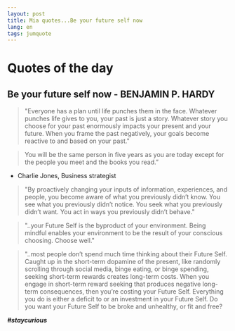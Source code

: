 ```yaml
---
layout: post
title: Mia quotes...Be your future self now
lang: en
tags: jumquote
---
```


# Quotes of the day

##  Be your future self now - BENJAMIN P. HARDY


> "Everyone has a plan until life punches them in the face. 
Whatever punches life gives to you, your past is just a story. 
Whatever story you choose for your past enormously impacts your present and your future. 
When you frame the past negatively, your goals become reactive to and based on your past."


> You will be the same person in five years as you are today except for the people you meet and the books you read.” 
- Charlie Jones, Business strategist


> "By proactively changing your inputs of information, experiences, and people, you become aware of what you previously didn’t know. 
> You see what you previously didn’t notice. 
> You seek what you previously didn’t want. 
> You act in ways you previously didn’t behave."


> "..your Future Self is the byproduct of your environment. Being mindful enables your environment to be the result of your conscious choosing. Choose well."


> "..most people don’t spend much time thinking about their Future Self. Caught up in the short-term dopamine of the present, like randomly scrolling through social media, binge eating, or binge spending, seeking short-term rewards creates long-term costs. When you engage in short-term reward seeking that produces negative long-term consequences, then you’re costing your Future Self. 
> Everything you do is either a deficit to or an investment in your Future Self. 
> Do you want your Future Self to be broke and unhealthy, or fit and free?


_**#staycurious**_
